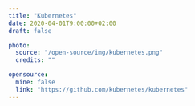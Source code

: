 ```yaml
---
title: "Kubernetes"
date: 2020-04-01T9:00:00+02:00
draft: false

photo:
  source: "/open-source/img/kubernetes.png"
  credits: ""

opensource:
  mine: false
  link: "https://github.com/kubernetes/kubernetes"
---
```

